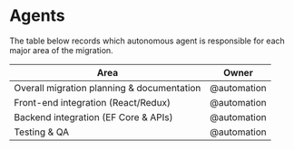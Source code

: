 # Agents

The table below records which autonomous agent is responsible for each major area of the migration.

| Area | Owner |
|------|-------|
| Overall migration planning & documentation | @automation |
| Front-end integration (React/Redux) | @automation |
| Backend integration (EF Core & APIs) | @automation |
| Testing & QA | @automation |

